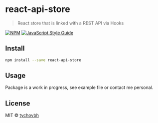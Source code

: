 # react-api-store

> React store that is linked with a REST API via Hooks

[![NPM](https://img.shields.io/npm/v/react-api-store.svg)](https://www.npmjs.com/package/react-api-store) [![JavaScript Style Guide](https://img.shields.io/badge/code_style-standard-brightgreen.svg)](https://standardjs.com)

## Install

```bash
npm install --save react-api-store
```

## Usage

Package is a work in progress, see example file or contact me personal.

## License

MIT © [tychovbh](https://github.com/tychovbh)
